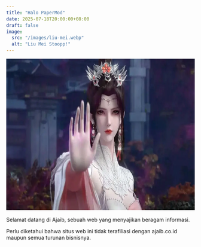 ```yaml
---
title: "Halo PaperMod"
date: 2025-07-18T20:00:00+08:00
draft: false
image: 
  src: "/images/liu-mei.webp"
  alt: "Liu Mei Stoopp!"
---
```


<img alt="Liu Mei" height="405" src="/images/liu-mei.webp" width="720">

Selamat datang di Ajaib, sebuah web yang menyajikan beragam informasi.

Perlu diketahui bahwa situs web ini tidak terafiliasi dengan ajaib.co.id maupun semua turunan bisnisnya.